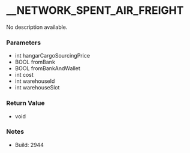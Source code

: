# __NETWORK_SPENT_AIR_FREIGHT

No description available.

### Parameters
* int hangarCargoSourcingPrice
* BOOL fromBank
* BOOL fromBankAndWallet
* int cost
* int warehouseId
* int warehouseSlot

### Return Value
* void

### Notes
* Build: 2944

